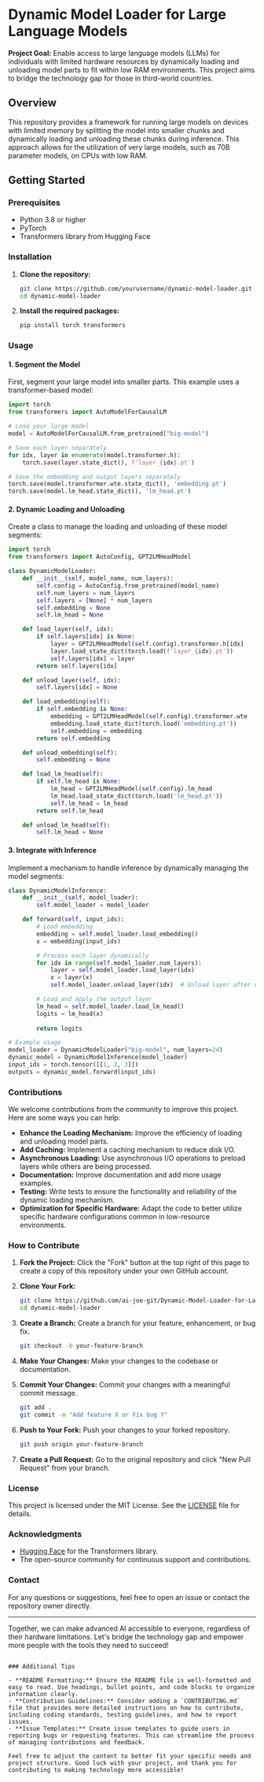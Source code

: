 # Dynamic Model Loader for Large Language Models

**Project Goal:** 
Enable access to large language models (LLMs) for individuals with limited hardware resources by dynamically loading and unloading model parts to fit within low RAM environments. This project aims to bridge the technology gap for those in third-world countries.

## Overview

This repository provides a framework for running large models on devices with limited memory by splitting the model into smaller chunks and dynamically loading and unloading these chunks during inference. This approach allows for the utilization of very large models, such as 70B parameter models, on CPUs with low RAM.

## Getting Started

### Prerequisites

- Python 3.8 or higher
- PyTorch
- Transformers library from Hugging Face

### Installation

1. **Clone the repository:**

    ```bash
    git clone https://github.com/yourusername/dynamic-model-loader.git
    cd dynamic-model-loader
    ```

2. **Install the required packages:**

    ```bash
    pip install torch transformers
    ```

### Usage

#### 1. Segment the Model

First, segment your large model into smaller parts. This example uses a transformer-based model:

```python
import torch
from transformers import AutoModelForCausalLM

# Load your large model
model = AutoModelForCausalLM.from_pretrained("big-model")

# Save each layer separately
for idx, layer in enumerate(model.transformer.h):
    torch.save(layer.state_dict(), f'layer_{idx}.pt')

# Save the embedding and output layers separately
torch.save(model.transformer.wte.state_dict(), 'embedding.pt')
torch.save(model.lm_head.state_dict(), 'lm_head.pt')
```

#### 2. Dynamic Loading and Unloading

Create a class to manage the loading and unloading of these model segments:

```python
import torch
from transformers import AutoConfig, GPT2LMHeadModel

class DynamicModelLoader:
    def __init__(self, model_name, num_layers):
        self.config = AutoConfig.from_pretrained(model_name)
        self.num_layers = num_layers
        self.layers = [None] * num_layers
        self.embedding = None
        self.lm_head = None

    def load_layer(self, idx):
        if self.layers[idx] is None:
            layer = GPT2LMHeadModel(self.config).transformer.h[idx]
            layer.load_state_dict(torch.load(f'layer_{idx}.pt'))
            self.layers[idx] = layer
        return self.layers[idx]

    def unload_layer(self, idx):
        self.layers[idx] = None

    def load_embedding(self):
        if self.embedding is None:
            embedding = GPT2LMHeadModel(self.config).transformer.wte
            embedding.load_state_dict(torch.load('embedding.pt'))
            self.embedding = embedding
        return self.embedding

    def unload_embedding(self):
        self.embedding = None

    def load_lm_head(self):
        if self.lm_head is None:
            lm_head = GPT2LMHeadModel(self.config).lm_head
            lm_head.load_state_dict(torch.load('lm_head.pt'))
            self.lm_head = lm_head
        return self.lm_head

    def unload_lm_head(self):
        self.lm_head = None
```

#### 3. Integrate with Inference

Implement a mechanism to handle inference by dynamically managing the model segments:

```python
class DynamicModelInference:
    def __init__(self, model_loader):
        self.model_loader = model_loader

    def forward(self, input_ids):
        # Load embedding
        embedding = self.model_loader.load_embedding()
        x = embedding(input_ids)

        # Process each layer dynamically
        for idx in range(self.model_loader.num_layers):
            layer = self.model_loader.load_layer(idx)
            x = layer(x)
            self.model_loader.unload_layer(idx)  # Unload layer after use

        # Load and apply the output layer
        lm_head = self.model_loader.load_lm_head()
        logits = lm_head(x)
        
        return logits

# Example usage
model_loader = DynamicModelLoader("big-model", num_layers=24)
dynamic_model = DynamicModelInference(model_loader)
input_ids = torch.tensor([[1, 2, 3]])
outputs = dynamic_model.forward(input_ids)
```

### Contributions

We welcome contributions from the community to improve this project. Here are some ways you can help:

- **Enhance the Loading Mechanism:** Improve the efficiency of loading and unloading model parts.
- **Add Caching:** Implement a caching mechanism to reduce disk I/O.
- **Asynchronous Loading:** Use asynchronous I/O operations to preload layers while others are being processed.
- **Documentation:** Improve documentation and add more usage examples.
- **Testing:** Write tests to ensure the functionality and reliability of the dynamic loading mechanism.
- **Optimization for Specific Hardware:** Adapt the code to better utilize specific hardware configurations common in low-resource environments.

### How to Contribute

1. **Fork the Project:**
   Click the "Fork" button at the top right of this page to create a copy of this repository under your own GitHub account.

2. **Clone Your Fork:**
   ```bash
   git clone https://github.com/ai-joe-git/Dynamic-Model-Loader-for-Large-Language-Models.git
   cd dynamic-model-loader
   ```

3. **Create a Branch:**
   Create a branch for your feature, enhancement, or bug fix.
   ```bash
   git checkout -b your-feature-branch
   ```

4. **Make Your Changes:**
   Make your changes to the codebase or documentation.

5. **Commit Your Changes:**
   Commit your changes with a meaningful commit message.
   ```bash
   git add .
   git commit -m "Add feature X or Fix bug Y"
   ```

6. **Push to Your Fork:**
   Push your changes to your forked repository.
   ```bash
   git push origin your-feature-branch
   ```

7. **Create a Pull Request:**
   Go to the original repository and click "New Pull Request" from your branch.

### License

This project is licensed under the MIT License. See the [LICENSE](LICENSE) file for details.

### Acknowledgments

- [Hugging Face](https://huggingface.co/) for the Transformers library.
- The open-source community for continuous support and contributions.

### Contact

For any questions or suggestions, feel free to open an issue or contact the repository owner directly.

---

Together, we can make advanced AI accessible to everyone, regardless of their hardware limitations. Let's bridge the technology gap and empower more people with the tools they need to succeed!

```

### Additional Tips

- **README Formatting:** Ensure the README file is well-formatted and easy to read. Use headings, bullet points, and code blocks to organize information clearly.
- **Contribution Guidelines:** Consider adding a `CONTRIBUTING.md` file that provides more detailed instructions on how to contribute, including coding standards, testing guidelines, and how to report issues.
- **Issue Templates:** Create issue templates to guide users in reporting bugs or requesting features. This can streamline the process of managing contributions and feedback.

Feel free to adjust the content to better fit your specific needs and project structure. Good luck with your project, and thank you for contributing to making technology more accessible!
